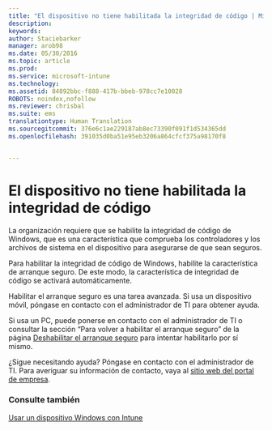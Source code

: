 ```yaml
---
title: "El dispositivo no tiene habilitada la integridad de código | Microsoft Intune"
description: 
keywords: 
author: Staciebarker
manager: arob98
ms.date: 05/30/2016
ms.topic: article
ms.prod: 
ms.service: microsoft-intune
ms.technology: 
ms.assetid: 84892bbc-f888-417b-bbeb-978cc7e10028
ROBOTS: noindex,nofollow
ms.reviewer: chrisbal
ms.suite: ems
translationtype: Human Translation
ms.sourcegitcommit: 376e6c1ae229187ab8ec73390f091f1d534365dd
ms.openlocfilehash: 391035d0ba51e95eb3206a864cfcf375a98170f8


---
```



# El dispositivo no tiene habilitada la integridad de código

La organización requiere que se habilite la integridad de código de Windows, que es una característica que comprueba los controladores y los archivos de sistema en el dispositivo para asegurarse de que sean seguros. 

Para habilitar la integridad de código de Windows, habilite la característica de arranque seguro. De este modo, la característica de integridad de código se activará automáticamente. 

Habilitar el arranque seguro es una tarea avanzada. Si usa un dispositivo móvil, póngase en contacto con el administrador de TI para obtener ayuda. 

Si usa un PC, puede ponerse en contacto con el administrador de TI o consultar la sección “Para volver a habilitar el arranque seguro” de la página [Deshabilitar el arranque seguro](https://msdn.microsoft.com/library/windows/hardware/dn898540(v=vs.85).aspx) para intentar habilitarlo por sí mismo.

¿Sigue necesitando ayuda? Póngase en contacto con el administrador de TI. Para averiguar su información de contacto, vaya al [sitio web del portal de empresa](http://portal.manage.microsoft.com).

### Consulte también
[Usar un dispositivo Windows con Intune](using-your-windows-device-with-intune.md)


<!--HONumber=Jul16_HO3-->



